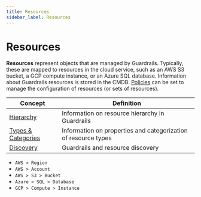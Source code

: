 ```yaml
---
title: Resources
sidebar_label: Resources
---
```


# Resources

**Resources** represent objects that are managed by Guardrails. Typically, these are
mapped to resources in the cloud service, such as an AWS S3 bucket, a GCP
compute instance, or an Azure SQL database. Information about Guardrails resources
is stored in the CMDB. [Policies](/guardrails/docs/concepts/policies) can be set to manage the
configuration of resources (or sets of resources).

| Concept                                                   | Definition                                                     |
| --------------------------------------------------------- | -------------------------------------------------------------- |
| [Hierarchy](concepts/resources/hierarchy)                 | Information on resource hierarchy in Guardrails                |
| [Types & Categories](concepts/resources/types-categories) | Information on properties and categorization of resource types |
| [Discovery](concepts/resources/discovery)                 | Guardrails and resource discovery                              |

<div className="example">
  <ul>
    <li><code>AWS > Region</code></li>
    <li><code>AWS > Account</code></li>
    <li><code>AWS > S3 > Bucket</code></li>
    <li><code>Azure > SQL > Database</code></li>
    <li><code>GCP > Compute > Instance</code></li>
  </ul>
</div>
